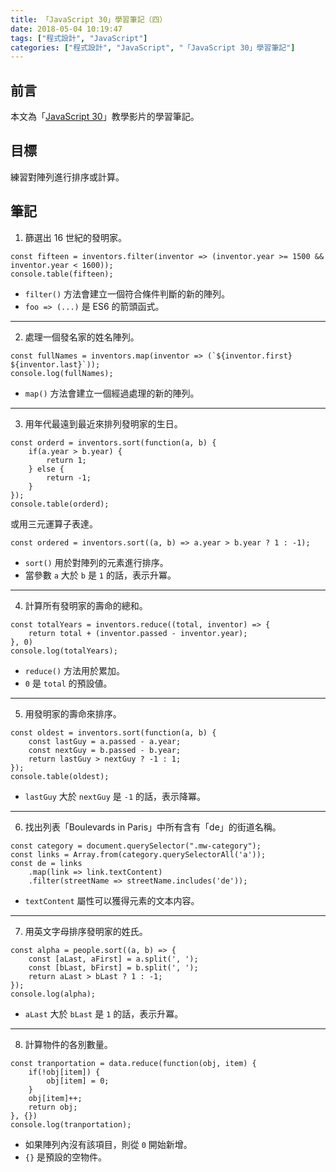 ```yaml
---
title: 「JavaScript 30」學習筆記（四）
date: 2018-05-04 10:19:47
tags: ["程式設計", "JavaScript"]
categories: ["程式設計", "JavaScript", "「JavaScript 30」學習筆記"]
---
```


## 前言

本文為「[JavaScript 30](https://javascript30.com/)」教學影片的學習筆記。

## 目標

練習對陣列進行排序或計算。

## 筆記

1. 篩選出 16 世紀的發明家。

```JS
const fifteen = inventors.filter(inventor => (inventor.year >= 1500 && inventor.year < 1600));
console.table(fifteen);
```

- `filter()` 方法會建立一個符合條件判斷的新的陣列。
- `foo => (...)` 是 ES6 的箭頭函式。

---

2. 處理一個發名家的姓名陣列。

```JS
const fullNames = inventors.map(inventor => (`${inventor.first} ${inventor.last}`));
console.log(fullNames);
```

- `map()` 方法會建立一個經過處理的新的陣列。

---

3. 用年代最遠到最近來排列發明家的生日。

```JS
const orderd = inventors.sort(function(a, b) {
    if(a.year > b.year) {
        return 1;
    } else {
        return -1;
    }
});
console.table(orderd);
```

或用三元運算子表達。

```jS
const ordered = inventors.sort((a, b) => a.year > b.year ? 1 : -1);
```

- `sort()` 用於對陣列的元素進行排序。
- 當參數 `a` 大於 `b` 是 `1` 的話，表示升冪。

---

4. 計算所有發明家的壽命的總和。

```JS
const totalYears = inventors.reduce((total, inventor) => {
    return total + (inventor.passed - inventor.year);
}, 0)
console.log(totalYears);
```

- `reduce()` 方法用於累加。
- `0` 是 `total` 的預設値。

---

5. 用發明家的壽命來排序。

```JS
const oldest = inventors.sort(function(a, b) {
    const lastGuy = a.passed - a.year;
    const nextGuy = b.passed - b.year;
    return lastGuy > nextGuy ? -1 : 1;
});
console.table(oldest);
```

- `lastGuy` 大於 `nextGuy` 是 `-1` 的話，表示降冪。

---

6. 找出列表「Boulevards in Paris」中所有含有「de」的街道名稱。

```JS
const category = document.querySelector(".mw-category");
const links = Array.from(category.querySelectorAll('a'));
const de = links
    .map(link => link.textContent)
    .filter(streetName => streetName.includes('de'));
```

- `textContent` 屬性可以獲得元素的文本内容。

---

7. 用英文字母排序發明家的姓氏。

```JS
const alpha = people.sort((a, b) => {
    const [aLast, aFirst] = a.split(', ');
    const [bLast, bFirst] = b.split(', ');
    return aLast > bLast ? 1 : -1;
});
console.log(alpha);
```

- `aLast` 大於 `bLast` 是 `1` 的話，表示升冪。

---

8. 計算物件的各別數量。

```JS
const tranportation = data.reduce(function(obj, item) {
    if(!obj[item]) {
        obj[item] = 0;
    }
    obj[item]++;
    return obj;
}, {})
console.log(tranportation);
```

- 如果陣列內沒有該項目，則從 `0` 開始新增。
- `{}` 是預設的空物件。
